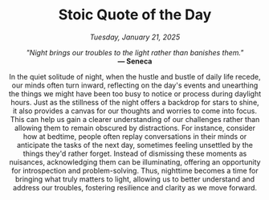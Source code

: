 <h1 align="center">Stoic Quote of the Day</h1>
<p align="center"><em>Tuesday, January 21, 2025</em></p>
<p align="center">
    <em>"Night brings our troubles to the light rather than banishes them."</em><br>
    <strong>— Seneca</strong>
</p>

<p align="center" style="max-width:600px;margin:0 auto;">
    In the quiet solitude of night, when the hustle and bustle of daily life recede, our minds often turn inward, reflecting on the day's events and unearthing the things we might have been too busy to notice or process during daylight hours. Just as the stillness of the night offers a backdrop for stars to shine, it also provides a canvas for our thoughts and worries to come into focus. This can help us gain a clearer understanding of our challenges rather than allowing them to remain obscured by distractions. For instance, consider how at bedtime, people often replay conversations in their minds or anticipate the tasks of the next day, sometimes feeling unsettled by the things they'd rather forget. Instead of dismissing these moments as nuisances, acknowledging them can be illuminating, offering an opportunity for introspection and problem-solving. Thus, nighttime becomes a time for bringing what truly matters to light, allowing us to better understand and address our troubles, fostering resilience and clarity as we move forward.
</p>
